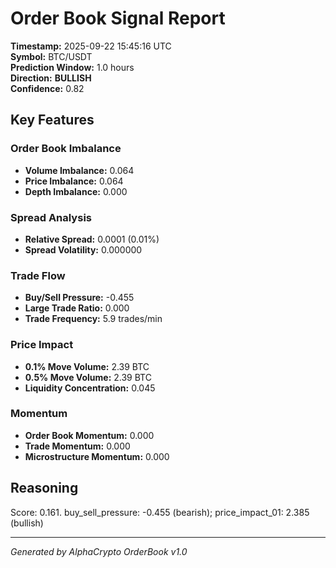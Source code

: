 # Order Book Signal Report

**Timestamp:** 2025-09-22 15:45:16 UTC  
**Symbol:** BTC/USDT  
**Prediction Window:** 1.0 hours  
**Direction:** **BULLISH**  
**Confidence:** 0.82

## Key Features

### Order Book Imbalance
- **Volume Imbalance:** 0.064
- **Price Imbalance:** 0.064
- **Depth Imbalance:** 0.000

### Spread Analysis
- **Relative Spread:** 0.0001 (0.01%)
- **Spread Volatility:** 0.000000

### Trade Flow
- **Buy/Sell Pressure:** -0.455
- **Large Trade Ratio:** 0.000
- **Trade Frequency:** 5.9 trades/min

### Price Impact
- **0.1% Move Volume:** 2.39 BTC
- **0.5% Move Volume:** 2.39 BTC
- **Liquidity Concentration:** 0.045

### Momentum
- **Order Book Momentum:** 0.000
- **Trade Momentum:** 0.000
- **Microstructure Momentum:** 0.000

## Reasoning
Score: 0.161. buy_sell_pressure: -0.455 (bearish); price_impact_01: 2.385 (bullish)

---
*Generated by AlphaCrypto OrderBook v1.0*
